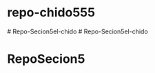 # repo-chido555
#   R e p o - S e c i o n 5 e l - c h i d o  
 # Repo-Secion5el-chido
# RepoSecion5
